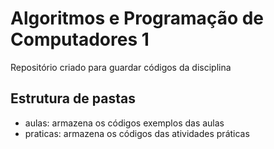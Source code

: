 # Algoritmos e Programação de Computadores 1

Repositório criado para guardar códigos da disciplina

## Estrutura de pastas

- aulas: armazena os códigos exemplos das aulas
- praticas: armazena os códigos das atividades práticas
